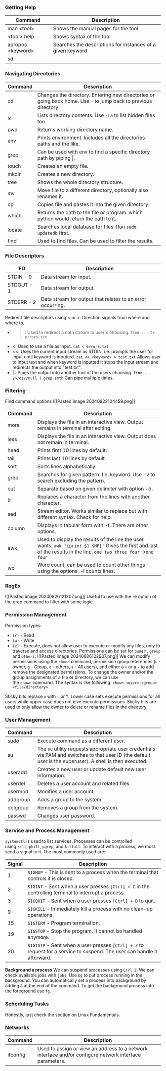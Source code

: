 ### Getting Help

| Command             | Description                                                |
| ------------------- | ---------------------------------------------------------- |
| man \<tool\>        | Shows the manual pages for the tool                        |
| \<tool\> help       | Shows syntax of the tool                                   |
| apropos \<keyword\> | Searches the descriptions for instances of a given keyword |
| sd                  |                                                            |
### Navigating Directories

| Command | Description                                                                                                     |
| ------- | --------------------------------------------------------------------------------------------------------------- |
| cd      | Changes the directory. Entering new directories or going back home. Use `-` to jump back to previous directory. |
| ls      | Lists directory contents. Use `-la` to list hidden files too.                                                   |
| pwd     | Returns working directory name.                                                                                 |
| env     | Prints environment. Includes all the directories paths and the like.                                            |
| grep    | Can be used with env to find a specific directory path by piping \|.                                            |
| touch   | Creates an empty file.                                                                                          |
| mkdir   | Creates a new directory.                                                                                        |
| tree    | Shows the whole directory structure.                                                                            |
| mv      | Move file to a different directory, optionally also renames it.                                                 |
| cp      | Copies file and pastes it into the given directory.                                                             |
| which   | Returns the path to the file or program. which python would return the path to it.                              |
| locate  | Searches local database for files. Run `sudo updatedb` first.                                                   |
| find    | Used to find files. Can be used to filter the results.                                                          |
### File Descriptors

| FD         | Description                                                |
| ---------- | ---------------------------------------------------------- |
| STDIN - 0  | Data stream for input.                                     |
| STDOUT - 1 | Data stream for output.                                    |
| STDERR - 2 | Data stream for output that relates to an error occurring. |
Redirect file descriptors using \< or \>. Direction signals from where and where to.
- >: Used to redirect a data stream to user's choosing. `find ... 2> errors.txt`
- <: Used to use a file as input. `cat < errors.txt`
- <<: Uses the current input stream as STDIN, i.e. prompts the user for input until keyword is inputted. `cat << <keyword> > test.txt` Allows user to input text and when keyword is inputted it stops the input stream and redirects the output into "test.txt".
- | : Pipes the output into another tool of the users choosing. `find ... 2>/dev/null | grep smth` Can pipe multiple times.
### Filtering
Find command options
![[Pasted image 20240822104459.png]]


| Command | Description                                                                                                                                                           |
| ------- | --------------------------------------------------------------------------------------------------------------------------------------------------------------------- |
| more    | Displays the file in an interactive view. Output remains in terminal after exiting.                                                                                   |
| less    | Displays the file in an interactive view. Output does not remain in terminal.                                                                                         |
| head    | Prints first 10 lines by default.                                                                                                                                     |
| tail    | Prints last 10 lines by default.                                                                                                                                      |
| sort    | Sorts lines alphabetically.                                                                                                                                           |
| grep    | Searches for given pattern. I.e. keyword. Use -v to search excluding the pattern.                                                                                     |
| cut     | Separate based on given delimiter with option -d.                                                                                                                     |
| tr      | Replaces a character from the lines with another character.                                                                                                           |
| sed     | Stream editor. Works similar to replace but with different syntax. Check for help.                                                                                    |
| column  | Displays in tabular form with -t. There are other options.                                                                                                            |
| awk     | Used to display the results of the line the user wants. `awk '{print $1 $NF}'` Gives the first and last of the results in the line. `one two three four` ->`one four` |
| wc      | Word count, can be used to count other things using the options. -l counts lines.                                                                                     |
### RegEx
![[Pasted image 20240826121207.png]]
Useful to use with the -e option of the grep command to filter with some logic.
### Permission Management
Permission types:
- `(r)` - Read
- `(w)` - Write
- `(x)` - Execute, does not allow user to execute or modify any files, only to traverse and access directories.
Permissions can be set for `owner` , `group` and `others`:
![[Pasted image 20240826122907.png]]
We can modify permissions using the `chmod` command, permission group references (`u` - owner, `g` - Group, `o` - others, `a` - All users), and either a `+` or a `-` to add remove the designated permissions.
To change the owner and/or the group assignments of a file or directory, we can use the `chown` command. The syntax is like following: `chown <user>:<group> <file/directory>`

Sticky bits replace `x` with `t` or `T`. Lower case sets execute permissions for all users while upper case does not give execute permissions. Sticky bits are used to only allow the owner to delete or rename files in the directory.
### User Management
| **Command** | **Description**                                                                                                                                            |
| ----------- | ---------------------------------------------------------------------------------------------------------------------------------------------------------- |
| sudo        | Execute command as a different user.                                                                                                                       |
| su          | The `su` utility requests appropriate user credentials via PAM and switches to that user ID (the default user is the superuser). A shell is then executed. |
| useradd     | Creates a new user or update default new user information.                                                                                                 |
| userdel     | Deletes a user account and related files.                                                                                                                  |
| usermod     | Modifies a user account.                                                                                                                                   |
| addgroup    | Adds a group to the system.                                                                                                                                |
| delgroup    | Removes a group from the system.                                                                                                                           |
| passwd      | Changes user password.                                                                                                                                     |
### Service and Process Management
`systemctl` is used to list services.
Processes can be controlled using `kill`, `pkill`, `pgrep`, and `killall`. To interact with a process, we must send a signal to it. The most commonly used are:

| **Signal** | **Description**                                                                                                          |
| ---------- | ------------------------------------------------------------------------------------------------------------------------ |
| 1          | `SIGHUP` - This is sent to a process when the terminal that controls it is closed.                                       |
| 2          | `SIGINT` - Sent when a user presses `[Ctrl] + C` in the controlling terminal to interrupt a process.                     |
| 3          | `SIGQUIT` - Sent when a user presses `[Ctrl] + D` to quit.                                                               |
| 9          | `SIGKILL` - Immediately kill a process with no clean-up operations.                                                      |
| 15         | `SIGTERM` - Program termination.                                                                                         |
| 19         | `SIGSTOP` - Stop the program. It cannot be handled anymore.                                                              |
| 20         | `SIGTSTP` - Sent when a user presses `[Ctrl] + Z` to request for a service to suspend. The user can handle it afterward. |
**Background a process**
We can suspend processes using `Ctrl Z`. We can check available jobs with `jobs`. Use `bg` to put process running in the background. You can automatically set a process into background by adding `&` at the end of the command. To get the background process into the foreground use `fg`.
### Scheduling Tasks
Honestly, just check the section on Linux Fundamentals.




### Networks

| Command  | Description                                                                                             |
| -------- | ------------------------------------------------------------------------------------------------------- |
| ifconfig | Used to assign or view an address to a network interface and/or configure network interface parameters. |
